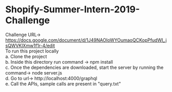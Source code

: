 # Shopify-Summer-Intern-2019-Challenge
Challenge URL-> https://docs.google.com/document/d/1J49NAOIoWYOumaoQCKopPfudWI_jsQWVKlXmw1f1r-4/edit    <br/>
To run this project locally <br/>
a. Clone the project<br/>
b. Inside this directory run command -> npm install <br/>
c. Once the dependencies are downloaded, start the server by running the command-> node server.js <br/>
d. Go to url-> http://localhost:4000/graphql <br/>
e. Call the APIs, sample calls are present in "query.txt" <br/>

